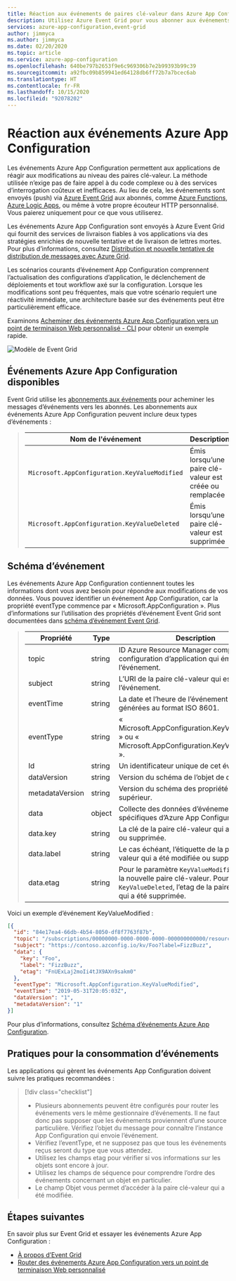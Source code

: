 ```yaml
---
title: Réaction aux événements de paires clé-valeur dans Azure App Configuration
description: Utilisez Azure Event Grid pour vous abonner aux événements de configuration d’application, qui permettent aux applications de réagir aux modifications des valeurs de clé sans nécessiter de code complexe.
services: azure-app-configuration,event-grid
author: jimmyca
ms.author: jimmyca
ms.date: 02/20/2020
ms.topic: article
ms.service: azure-app-configuration
ms.openlocfilehash: 640be797b2653f9e6c969306b7e2b99393b99c39
ms.sourcegitcommit: a92fbc09b859941ed64128db6ff72b7a7bcec6ab
ms.translationtype: HT
ms.contentlocale: fr-FR
ms.lasthandoff: 10/15/2020
ms.locfileid: "92078202"
---
```

# <a name="reacting-to-azure-app-configuration-events"></a>Réaction aux événements Azure App Configuration

Les événements Azure App Configuration permettent aux applications de réagir aux modifications au niveau des paires clé-valeur. La méthode utilisée n’exige pas de faire appel à du code complexe ou à des services d’interrogation coûteux et inefficaces. Au lieu de cela, les événements sont envoyés (push) via [Azure Event Grid](https://azure.microsoft.com/services/event-grid/) aux abonnés, comme [Azure Functions](https://azure.microsoft.com/services/functions/), [Azure Logic Apps](https://azure.microsoft.com/services/logic-apps/), ou même à votre propre écouteur HTTP personnalisé. Vous paierez uniquement pour ce que vous utiliserez.

Les événements Azure App Configuration sont envoyés à Azure Event Grid qui fournit des services de livraison fiables à vos applications via des stratégies enrichies de nouvelle tentative et de livraison de lettres mortes. Pour plus d’informations, consultez [Distribution et nouvelle tentative de distribution de messages avec Azure Grid](../event-grid/delivery-and-retry.md).

Les scénarios courants d’événement App Configuration comprennent l’actualisation des configurations d’application, le déclenchement de déploiements et tout workflow axé sur la configuration. Lorsque les modifications sont peu fréquentes, mais que votre scénario requiert une réactivité immédiate, une architecture basée sur des événements peut être particulièrement efficace.

Examinons [Acheminer des événements Azure App Configuration vers un point de terminaison Web personnalisé - CLI](./howto-app-configuration-event.md) pour obtenir un exemple rapide. 

![Modèle de Event Grid](./media/event-grid-functional-model.png)

## <a name="available-azure-app-configuration-events"></a>Événements Azure App Configuration disponibles
Event Grid utilise les [abonnements aux événements](../event-grid/concepts.md#event-subscriptions) pour acheminer les messages d’événements vers les abonnés. Les abonnements aux événements Azure App Configuration peuvent inclure deux types d’événements :  

> |Nom de l'événement|Description|
> |----------|-----------|
> |`Microsoft.AppConfiguration.KeyValueModified`|Émis lorsqu’une paire clé-valeur est créée ou remplacée|
> |`Microsoft.AppConfiguration.KeyValueDeleted`|Émis lorsqu’une paire clé-valeur est supprimée|

## <a name="event-schema"></a>Schéma d’événement
Les événements Azure App Configuration contiennent toutes les informations dont vous avez besoin pour répondre aux modifications de vos données. Vous pouvez identifier un événement App Configuration, car la propriété eventType commence par « Microsoft.AppConfiguration ». Plus d’informations sur l’utilisation des propriétés d’événement Event Grid sont documentées dans [schéma d’événement Event Grid](../event-grid/event-schema.md).  

> |Propriété|Type|Description|
> |-------------------|------------------------|-----------------------------------------------------------------------|
> |topic|string|ID Azure Resource Manager complet de la configuration d’application qui émet l’événement.|
> |subject|string|L’URI de la paire clé-valeur qui est le sujet de l’événement.|
> |eventTime|string|La date et l’heure de l’événement sont générées au format ISO 8601.|
> |eventType|string|« Microsoft.AppConfiguration.KeyValueModified » ou « Microsoft.AppConfiguration.KeyValueDeleted ».|
> |Id|string|Un identificateur unique de cet événement.|
> |dataVersion|string|Version du schéma de l’objet de données.|
> |metadataVersion|string|Version du schéma des propriétés de niveau supérieur.|
> |data|object|Collecte des données d’événement spécifiques d’Azure App Configuration|
> |data.key|string|La clé de la paire clé-valeur qui a été modifiée ou supprimée.|
> |data.label|string|Le cas échéant, l’étiquette de la paire clé-valeur qui a été modifiée ou supprimée.|
> |data.etag|string|Pour le paramètre `KeyValueModified`, l’etag de la nouvelle paire clé-valeur. Pour le paramètre `KeyValueDeleted`, l’etag de la paire clé-valeur qui a été supprimée.|

Voici un exemple d’événement KeyValueModified :
```json
[{
  "id": "84e17ea4-66db-4b54-8050-df8f7763f87b",
  "topic": "/subscriptions/00000000-0000-0000-0000-000000000000/resourceGroups/testrg/providers/microsoft.appconfiguration/configurationstores/contoso",
  "subject": "https://contoso.azconfig.io/kv/Foo?label=FizzBuzz",
  "data": {
    "key": "Foo",
    "label": "FizzBuzz",
    "etag": "FnUExLaj2moIi4tJX9AXn9sakm0"
  },
  "eventType": "Microsoft.AppConfiguration.KeyValueModified",
  "eventTime": "2019-05-31T20:05:03Z",
  "dataVersion": "1",
  "metadataVersion": "1"
}]

```

Pour plus d’informations, consultez [Schéma d’événements Azure App Configuration](../event-grid/event-schema-app-configuration.md).

## <a name="practices-for-consuming-events"></a>Pratiques pour la consommation d’événements
Les applications qui gèrent les événements App Configuration doivent suivre les pratiques recommandées :
> [!div class="checklist"]
> * Plusieurs abonnements peuvent être configurés pour router les événements vers le même gestionnaire d’événements. Il ne faut donc pas supposer que les événements proviennent d’une source particulière. Vérifiez l’objet du message pour connaître l’instance App Configuration qui envoie l’événement.
> * Vérifiez l’eventType, et ne supposez pas que tous les événements reçus seront du type que vous attendez.
> * Utilisez les champs etag pour vérifier si vos informations sur les objets sont encore à jour.  
> * Utilisez les champs de séquence pour comprendre l’ordre des événements concernant un objet en particulier.
> * Le champ Objet vous permet d’accéder à la paire clé-valeur qui a été modifiée.


## <a name="next-steps"></a>Étapes suivantes

En savoir plus sur Event Grid et essayer les événements Azure App Configuration :

- [À propos d’Event Grid](../event-grid/overview.md)
- [Router des événements Azure App Configuration vers un point de terminaison Web personnalisé](./howto-app-configuration-event.md)